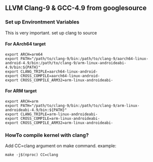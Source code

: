 ## LLVM Clang-9 & GCC-4.9 from googlesource

### Set up Environtment Variables
This is very important. set up clang to source

#### For AArch64 target
```
export ARCH=arm64
export PATH="/path/to/clang-9/bin:/path/to/clang-9/aarch64-linux-android-4.9/bin:/path/to/clang-9/arm-linux-androideabi-4.9/bin:${PATH}"
export CLANG_TRIPLE=aarch64-linux-android-
export CROSS_COMPILE=aarch64-linux-android-
export CROSS_COMPILE_ARM32=arm-linux-androideabi-
```
#### For ARM target
```
export ARCH=arm
export PATH="/path/to/clang-9/bin:/path/to/clang-9/arm-linux-androideabi-4.9/bin:${PATH}"
export CLANG_TRIPLE=arm-linux-androideabi-
export CROSS_COMPILE=arm-linux-androideabi-
export CROSS_COMPILE_ARM32=arm-linux-androideabi-
```

### HowTo compile kernel with clang?
Add CC=clang argument on make command. example:
```
make -j$(nproc) CC=clang
```
